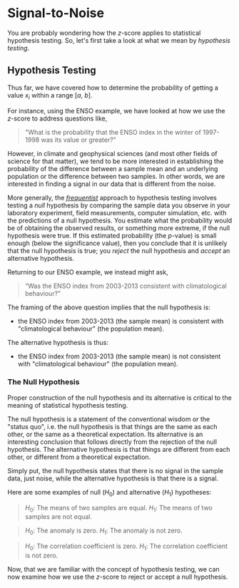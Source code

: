Signal-to-Noise
=======================

You are probably wondering how the $z$-score applies to statistical hypothesis testing. So, let's first take a look at what we mean by *hypothesis testing*.

## Hypothesis Testing

Thus far, we have covered how to determine the probability of getting a value $x_i$ within a range [$a$, $b$].

For instance, using the ENSO example, we have looked at how we use the $z$-score to address questions like,

> "What is the probability that the ENSO index in the winter of 1997-1998 was its value or greater?"

However, in climate and geophysical sciences (and most other fields of science for that matter), we tend to be more interested in establishing the probability of the difference between a sample mean and an underlying population or the difference between two samples. In other words, we are interested in finding a signal in our data that is different from the noise.

More generally, the [*frequentist*][freq] approach to hypothesis testing involves testing a *null* hypothesis by comparing the sample data you observe in your laboratory experiment, field measurements, computer simulation, etc. with the predictions of a null hypothesis. You estimate what the probability would be of obtaining the observed results, or something more extreme, if the null hypothesis were true. If this estimated probability (the $p$-value) is small enough (below the significance value), then you conclude that it is unlikely that the null hypothesis is true; you *reject* the null hypothesis and *accept* an alternative hypothesis.

Returning to our ENSO example, we instead might ask,

> “Was the ENSO index from 2003-2013 consistent with climatological behaviour?”

The framing of the above question implies that the null hypothesis is:
- the ENSO index from 2003-2013 (the sample mean) is consistent with "climatological behaviour" (the population mean).

The alternative hypothesis is thus:
- the ENSO index from 2003-2013 (the sample mean) is not consistent with "climatological behaviour" (the population mean).

### The Null Hypothesis

Proper construction of the null hypothesis and its alternative is critical to the meaning of statistical hypothesis testing.

The null hypothesis is a statement of the conventional wisdom or the "status quo", i.e. the null hypothesis is that things are the same as each other, or the same as a theoretical expectation. Its alternative is an interesting conclusion that follows directly from the rejection of the null hypothesis. The alternative hypothesis is that things are different from each other, or different from a theoretical expectation.

Simply put, the null hypothesis states that there is no signal in the sample data, just noise, while the alternative hypothesis is that there is a signal.

Here are some examples of null ($H_0$) and alternative ($H_1$) hypotheses:

> $H_0$: The means of two samples are equal.
> $H_1$: The means of two samples are not equal.

> $H_0$: The anomaly is zero.
> $H_1$: The anomaly is not zero.

> $H_0$: The correlation coefficient is zero.
> $H_1$: The correlation coefficient is not zero.

Now, that we are familiar with the concept of hypothesis testing, we can now examine how we use the $z$-score to reject or accept a null hypothesis.




[freq]: https://365datascience.com/bayesian-vs-frequentist-approach/
